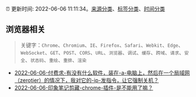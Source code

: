 :alarm_clock: 更新时间: 2022-06-06 11:11:34。[来源分类](../README.md)、[标签分类](../TAGS.md)、[时间分类](../TIMELINE.md)

## 浏览器相关


> 关键字：`Chrome`、`Chromium`、`IE`、`Firefox`、`Safari`、`Webkit`、`Edge`、`WebSocket`、`GET`、`POST`、`CORS`、`URL`、`浏览器`、`调试`、`缓存`、`跨域`、`请求`、`安全`、`状态码`、`重绘`、`重排`、`渲染`



- [2022-06-06-付费求-有没有什么软件，装在-a-电脑上，然后在一个局域网（zerotier）的情况下，我对它的-ip-发指令，让它强制关机？](https://www.v2ex.com/t/857647) 
- [2022-06-06-印象笔记剪藏-chrome-插件-是不能用了嘛？](https://www.v2ex.com/t/857635) 